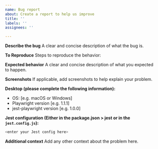 ```yaml
---
name: Bug report
about: Create a report to help us improve
title: ''
labels: ''
assignees: ''

---
```


**Describe the bug**
A clear and concise description of what the bug is.

**To Reproduce**
Steps to reproduce the behavior:

**Expected behavior**
A clear and concise description of what you expected to happen.

**Screenshots**
If applicable, add screenshots to help explain your problem.

**Desktop (please complete the following information):**
 - OS: [e.g. macOS or Windows]
 - Playwright version [e.g. 1.1.1]
 - jest-playwright version [e.g. 1.0.0]

**Jest configuration (Either in the package.json > jest or in the `jest.config.js`):**

 ```js
<enter your Jest config here>
```

**Additional context**
Add any other context about the problem here.
